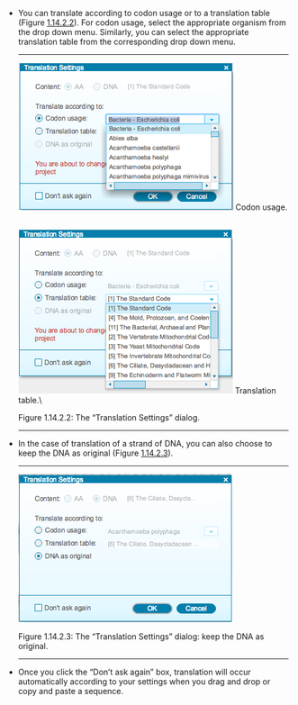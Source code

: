 

-   You can translate according to codon usage or to a translation table
    (Figure [1.14.2.2](#x1-70003r2)). For codon usage, select the
    appropriate organism from the drop down menu. Similarly, you can
    select the appropriate translation table from the corresponding drop
    down menu.

    ------------------------------------------------------------------------

    <div class="figure">

    <span id="x1-70003r2"></span>
    ![PIC](../../../pictures/translation_screenshots/translation_settings_dialog_codon_usage.png)
    <span id="x1-70001r1"></span> <span class="cmr-9">Codon
    usage.</span>  

    ![PIC](../../../pictures/translation_screenshots/translation_settings_dialog_transation_table.png)
    <span id="x1-70002r2"></span> <span class="cmr-9">Translation
    table.</span>\

    <div class="caption">

    <span class="id">Figure 1.14.2.2: </span><span class="content">The
    “Translation Settings” dialog.</span>

    </div>

    </div>

    ------------------------------------------------------------------------

-   In the case of translation of a strand of DNA, you can also choose
    to keep the DNA as original (Figure [1.14.2.3](#x1-70004r3)).

    ------------------------------------------------------------------------

    <div class="figure">

    <span id="x1-70004r3"></span>
    ![PIC](../../../pictures/translation_screenshots/translation_settings_dna_as_original.png)
    <div class="caption">

    <span class="id">Figure 1.14.2.3: </span><span class="content">The
    “Translation Settings” dialog: keep the DNA as original.</span>

    </div>

    </div>

    ------------------------------------------------------------------------

-   Once you click the “Don’t ask again” box, translation will occur
    automatically according to your settings when you drag and drop or
    copy and paste a sequence.
